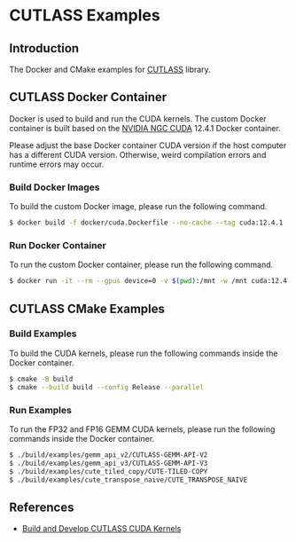 # CUTLASS Examples

## Introduction

The Docker and CMake examples for [CUTLASS](https://github.com/NVIDIA/cutlass) library.

## CUTLASS Docker Container

Docker is used to build and run the CUDA kernels. The custom Docker container is built based on the [NVIDIA NGC CUDA](https://catalog.ngc.nvidia.com/orgs/nvidia/containers/cuda) 12.4.1 Docker container.

Please adjust the base Docker container CUDA version if the host computer has a different CUDA version. Otherwise, weird compilation errors and runtime errors may occur.

### Build Docker Images

To build the custom Docker image, please run the following command.

```bash
$ docker build -f docker/cuda.Dockerfile --no-cache --tag cuda:12.4.1 .
```

### Run Docker Container

To run the custom Docker container, please run the following command.

```bash
$ docker run -it --rm --gpus device=0 -v $(pwd):/mnt -w /mnt cuda:12.4.1
```

## CUTLASS CMake Examples

### Build Examples

To build the CUDA kernels, please run the following commands inside the Docker container.

```bash
$ cmake -B build
$ cmake --build build --config Release --parallel
```

### Run Examples

To run the FP32 and FP16 GEMM CUDA kernels, please run the following commands inside the Docker container.

```bash
$ ./build/examples/gemm_api_v2/CUTLASS-GEMM-API-V2
$ ./build/examples/gemm_api_v3/CUTLASS-GEMM-API-V3
$ ./build/examples/cute_tiled_copy/CUTE-TILED-COPY
$ ./build/examples/cute_transpose_naive/CUTE_TRANSPOSE_NAIVE
```

## References

- [Build and Develop CUTLASS CUDA Kernels](https://leimao.github.io/blog/Build-Develop-CUTLASS-CUDA-Kernels/)
